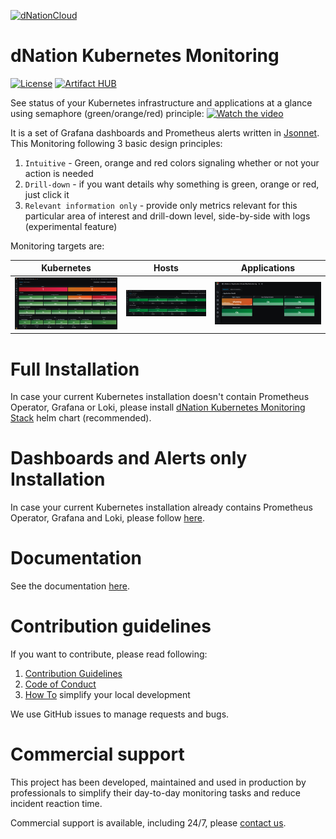<a href="https://dNation.cloud/"><img src="https://cdn.ifne.eu/public/icons/dnation.png" width="250" alt="dNationCloud"></a>

# dNation Kubernetes Monitoring
[![License](https://img.shields.io/badge/License-Apache%202.0-blue.svg)](https://opensource.org/licenses/Apache-2.0)
[![Artifact HUB](https://img.shields.io/endpoint?url=https://artifacthub.io/badge/repository/dnationcloud)](https://artifacthub.io/packages/search?repo=dnationcloud)

See status of your Kubernetes infrastructure and applications at a glance using semaphore (green/orange/red) principle:
[![Watch the video](https://cdn.ifne.eu/public/icons/dnation_k8sm8g_screenshot.png)](https://youtu.be/fnodYhJacXc)

It is a set of Grafana dashboards and Prometheus alerts written in [Jsonnet](https://jsonnet.org/). This Monitoring following 3 basic design principles:

1. `Intuitive` - Green, orange and red colors signaling whether or not your action is needed
1. `Drill-down` - if you want details why something is green, orange or red, just click it
1. `Relevant information only` - provide only metrics relevant for this particular area of interest and drill-down level, side-by-side with logs (experimental feature)

Monitoring targets are:

| Kubernetes | Hosts | Applications |
|:----------:|:-----------:|:------------------:|
| ![Kubernetes](docs/images/kubernetes-monitoring.png) | ![Hosts](docs/images/host-monitoring.png) | ![Applications](docs/images/app-monitoring.png) |

# Full Installation
In case your current Kubernetes installation doesn't contain Prometheus Operator, Grafana or Loki, please install [dNation Kubernetes Monitoring Stack](https://github.com/dNationCloud/kubernetes-monitoring-stack) helm chart (recommended).

# Dashboards and Alerts only Installation
In case your current Kubernetes installation already contains Prometheus Operator, Grafana and Loki, please follow [here](GETTING_STARTED.md).

# Documentation
See the documentation [here](https://dnationcloud.github.io/kubernetes-monitoring/docs/documentation).    

# Contribution guidelines
If you want to contribute, please read following:

1. [Contribution Guidelines](CONTRIBUTING.md) 
1. [Code of Conduct](CODE_OF_CONDUCT.md) 
1. [How To](helpers/README.md) simplify your local development

We use GitHub issues to manage requests and bugs.

# Commercial support
This project has been developed, maintained and used in production by professionals to simplify their day-to-day monitoring tasks and reduce incident reaction time.

Commercial support is available, including 24/7, please [contact us](mailto:cloud@dNation.cloud?subject=Request%20for%20commercial%20support%20of%20dNation%20Kubernetes%20Monitoring).
